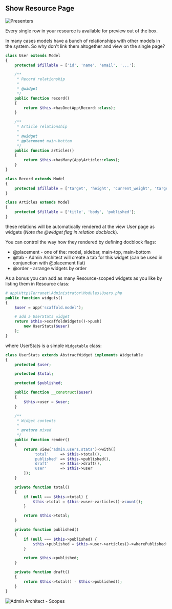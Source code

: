 ## Show Resource Page

![Presenters](http://docs.adminarchitect.com/images/index/presenters.jpg)

Every single row in your resource is available for preview out of the box.

In many cases models have a bunch of relationships with other models in the system. 
So why don't link them altogether and view on the single page?

```php
class User extends Model
{
	protected $fillable = ['id', 'name', 'email', '...'];

	/**
	 * Record relationship
	 *
	 * @widget
	 */
	public function record()
	{
		return $this->hasOne(App\Record::class);
	}

	/**
	 * Article relationship
	 *
	 * @widget
	 * @placement main-bottom
	 */
	public function articles()
	{
		return $this->hasMany(App\Article::class);
	}
}

class Record extends Model
{
	protected $fillable	= ['target', 'height', 'current_weight', 'target_weight'];
}

class Articles extends Model
{
	protected $fillable = ['title', 'body', 'published'];
}
```

these relations will be automatically rendered at the view User page as widgets (_Note the @widget flag in relation docblock_).

You can control the way how they rendered by defining docblock flags:

* @placement - one of the: model, sidebar, main-top, main-bottom
* @tab - Admin Architect will create a tab for this widget (can be used in conjunction with @placement flat)
* @order - arrange widgets by order

As a bonus you can add as many Resource-scoped widgets as you like by listing them in Resource class:

```php
# app\Http\Terranet\Administrator\Modules\Users.php
public function widgets()
{
	$user = app('scaffold.model');

    # add a UserStats widget
    return $this->scaffoldWidgets()->push(
        new UserStats($user)
    );
}
```

where UserStats is a simple `Widgetable` class:

```php
class UserStats extends AbstractWidget implements Widgetable
{
    protected $user;

    protected $total;

    protected $published;

    public function __construct($user)
    {
        $this->user = $user;
    }

    /**
     * Widget contents
     *
     * @return mixed
     */
    public function render()
    {
        return view('admin.users.stats')->with([
            'total'     => $this->total(),
            'published' => $this->published(),
            'draft'     => $this->draft(),
            'user'      => $this->user
        ]);
    }

    private function total()
    {
        if (null === $this->total) {
            $this->total = $this->user->articles()->count();
        }

        return $this->total;
    }

    private function published()
    {
        if (null === $this->published) {
            $this->published = $this->user->articles()->wherePublished(1)->count();
        }

        return $this->published;
    }

    private function draft()
    {
        return $this->total() - $this->published();
    }
}
```
![Admin Architect - Scopes](http://docs.adminarchitect.com/images/index/view_widgets.jpg)